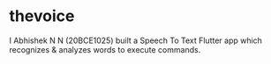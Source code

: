 # thevoice

I Abhishek N N (20BCE1025) built a Speech To Text Flutter app which recognizes & analyzes words to execute commands.
